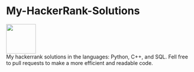 # My-HackerRank-Solutions

<p align="left">
    <a href="https://www.hackerrank.com/lucsaito">
        <img height=80 src="https://d3keuzeb2crhkn.cloudfront.net/hackerrank/assets/styleguide/logo_wordmark-f5c5eb61ab0a154c3ed9eda24d0b9e31.svg">
    </a>
    <br>My hackerrank solutions in the languages: Python, C++, and SQL. Fell free to pull requests to make a more efficient and readable code.
</p>
